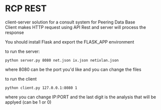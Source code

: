 # RCP REST
client-server solution for a consult system for Peering Data Base  
Client makes HTTP request using API Rest and server will process the response  

You should install Flask and export the FLASK_APP environment  

to run the server:
```
python server.py 8080 net.json ix.json netixlan.json
```
where 8080 can be the port you'd like and you can change the files  


to run the client
```
python client.py 127.0.0.1:8080 1  
```
where you can change IP:PORT and the last digit is the analysis that will be applyed (can be  1 or 0)  


